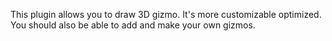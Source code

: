 This plugin allows you to draw 3D gizmo. It's more customizable optimized. You should also be able to add and make your own gizmos.
